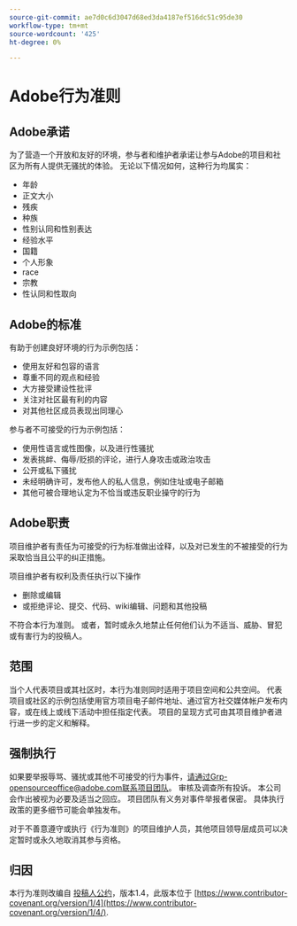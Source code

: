 ```yaml
---
source-git-commit: ae7d0c6d3047d68ed3da4187ef516dc51c95de30
workflow-type: tm+mt
source-wordcount: '425'
ht-degree: 0%

---
```

# Adobe行为准则

## Adobe承诺

为了营造一个开放和友好的环境，参与者和维护者承诺让参与Adobe的项目和社区为所有人提供无骚扰的体验。 无论以下情况如何，这种行为均属实：

* 年龄
* 正文大小
* 残疾
* 种族
* 性别认同和性别表达
* 经验水平
* 国籍
* 个人形象
* race
* 宗教
* 性认同和性取向

## Adobe的标准

有助于创建良好环境的行为示例包括：

* 使用友好和包容的语言
* 尊重不同的观点和经验
* 大方接受建设性批评
* 关注对社区最有利的内容
* 对其他社区成员表现出同理心

参与者不可接受的行为示例包括：

* 使用性语言或性图像，以及进行性骚扰
* 发表挑衅、侮辱/贬损的评论，进行人身攻击或政治攻击
* 公开或私下骚扰
* 未经明确许可，发布他人的私人信息，例如住址或电子邮箱
* 其他可被合理地认定为不恰当或违反职业操守的行为

## Adobe职责

项目维护者有责任为可接受的行为标准做出诠释，以及对已发生的不被接受的行为采取恰当且公平的纠正措施。

项目维护者有权利及责任执行以下操作

* 删除或编辑
* 或拒绝评论、提交、代码、wiki编辑、问题和其他投稿

不符合本行为准则。 或者，暂时或永久地禁止任何他们认为不适当、威胁、冒犯或有害行为的投稿人。

## 范围

当个人代表项目或其社区时，本行为准则同时适用于项目空间和公共空间。 代表项目或社区的示例包括使用官方项目电子邮件地址、通过官方社交媒体帐户发布内容，或在线上或线下活动中担任指定代表。 项目的呈现方式可由其项目维护者进行进一步的定义和解释。

## 强制执行

如果要举报辱骂、骚扰或其他不可接受的行为事件，请通过Grp-opensourceoffice@adobe.com联系项目团队。 审核及调查所有投诉。 本公司会作出被视为必要及适当之回应。 项目团队有义务对事件举报者保密。 具体执行政策的更多细节可能会单独发布。

对于不善意遵守或执行《行为准则》的项目维护人员，其他项目领导层成员可以决定暂时或永久地取消其参与资格。

## 归因

本行为准则改编自 [投稿人公约](https://www.contributor-covenant.org/)，版本1.4，此版本位于 [https://www.contributor-covenant.org/version/1/4](https://www.contributor-covenant.org/version/1/4/).
